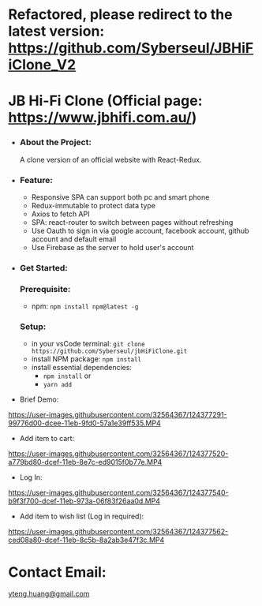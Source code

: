 # Refactored, please redirect to the latest version: https://github.com/Syberseul/JBHiFiClone_V2

# JB Hi-Fi Clone (Official page: https://www.jbhifi.com.au/)

- ### About the Project:
  A clone version of an official website with React-Redux.

- ### Feature:
  - Responsive SPA can support both pc and smart phone
  - Redux-immutable to protect data type
  - Axios to fetch API
  - SPA: react-router to switch between pages without refreshing
  - Use Oauth to sign in via google account, facebook account, github account and default email
  - Use Firebase as the server to hold user's account

- ### Get Started:
  ### Prerequisite:
  - npm: `npm install npm@latest -g`
  ### Setup:
  - in your vsCode terminal: `git clone https://github.com/Syberseul/jbHiFiClone.git`
  - install NPM package: `npm install`
  - install essential dependencies: 
    - `npm install` or
    - `yarn add `

- Brief Demo:


https://user-images.githubusercontent.com/32564367/124377291-99776d00-dcee-11eb-9fd0-57a1e39ff535.MP4


- Add item to cart:


https://user-images.githubusercontent.com/32564367/124377520-a779bd80-dcef-11eb-8e7c-ed9015f0b77e.MP4


- Log In:


https://user-images.githubusercontent.com/32564367/124377540-b9f3f700-dcef-11eb-973a-06f83f26aa0d.MP4


- Add item to wish list (Log in required):


https://user-images.githubusercontent.com/32564367/124377562-ced08a80-dcef-11eb-8c5b-8a2ab3e47f3c.MP4



# Contact Email: 
yteng.huang@gmail.com
